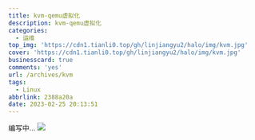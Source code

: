 ```yaml
---
title: kvm-qemu虚拟化
description: kvm-qemu虚拟化
categories:
  - 运维
top_img: 'https://cdn1.tianli0.top/gh/linjiangyu2/halo/img/kvm.jpg'
cover: 'https://cdn1.tianli0.top/gh/linjiangyu2/halo/img/kvm.jpg'
businesscard: true
comments: 'yes'
url: /archives/kvm
tags:
  - Linux
abbrlink: 2388a20a
date: 2023-02-25 20:13:51
---
```

编写中...
![](https://cdn1.tianli0.top/gh/linjiangyu2/halo/img/siMAqL1Zewz3QlJ.webp)
